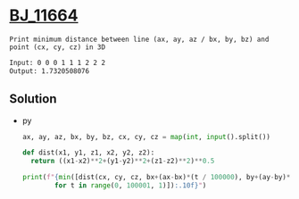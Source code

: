 # [BJ_11664](https://acmicpc.net/problem/11664)

```en
Print minimum distance between line (ax, ay, az / bx, by, bz) and point (cx, cy, cz) in 3D
```

```txt
Input: 0 0 0 1 1 1 2 2 2
Output: 1.7320508076
```

## Solution

* py

  ```py
  ax, ay, az, bx, by, bz, cx, cy, cz = map(int, input().split())

  def dist(x1, y1, z1, x2, y2, z2):
    return ((x1-x2)**2+(y1-y2)**2+(z1-z2)**2)**0.5

  print(f"{min([dist(cx, cy, cz, bx+(ax-bx)*(t / 100000), by+(ay-by)*(t / 100000), bz+(az-bz) * (t / 100000))
          for t in range(0, 100001, 1)]):.10f}")
  ```
